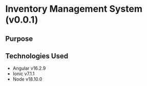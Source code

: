 # Inventory Management System (v0.0.1)

## Purpose


## Technologies Used
* Angular v16.2.9
* Ionic v7.1.1
* Node v18.10.0



